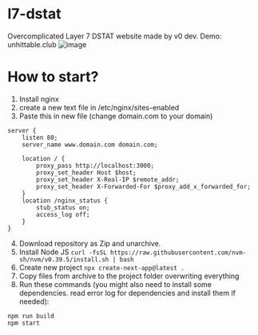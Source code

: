# l7-dstat
Overcomplicated Layer 7 DSTAT website made by v0 dev.
Demo: unhittable.club
![image](https://github.com/user-attachments/assets/af08c704-ca0f-48c0-8e29-364aaf07c6ec)

# How to start?
1. Install nginx
2. create a new text file in /etc/nginx/sites-enabled
3. Paste this in new file (change domain.com to your domain)
```
server {
    listen 80;
    server_name www.domain.com domain.com;

    location / {
        proxy_pass http://localhost:3000;
        proxy_set_header Host $host;
        proxy_set_header X-Real-IP $remote_addr;
        proxy_set_header X-Forwarded-For $proxy_add_x_forwarded_for;
    }
    location /nginx_status {
        stub_status on;
        access_log off;
    }
}
```

4. Download repository as Zip and unarchive.
5. Install Node JS
`curl -fsSL https://raw.githubusercontent.com/nvm-sh/nvm/v0.39.5/install.sh | bash`
6. Create new project
`npx create-next-app@latest .`
7. Copy files from archive to the project folder overwriting everything
8. Run these commands (you might also need to install some dependencies. read error log for dependencies and install them if needed):
```
npm run build
npm start
```

